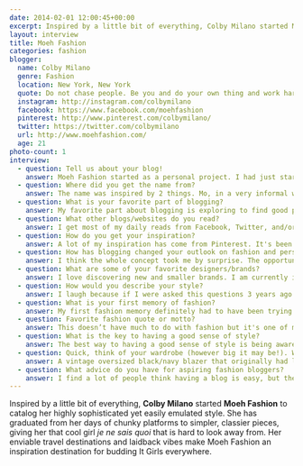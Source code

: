 ```yaml
---
date: 2014-02-01 12:00:45+00:00
excerpt: Inspired by a little bit of everything, Colby Milano started Moeh Fashion to catalog her highly sophisticated yet easily emulated style.
layout: interview
title: Moeh Fashion
categories: fashion
blogger:
  name: Colby Milano
  genre: Fashion
  location: New York, New York
  quote: Do not chase people. Be you and do your own thing and work hard. The right people who belong in your life will come to you, and stay.
  instagram: http://instagram.com/colbymilano
  facebook: https://www.facebook.com/moehfashion
  pinterest: http://www.pinterest.com/colbymilano/
  twitter: https://twitter.com/colbymilano
  url: http://www.moehfashion.com/
  age: 21
photo-count: 1
interview:
  - question: Tell us about your blog!
    answer: Moeh Fashion started as a personal project. I had just started college, and being that I attend FIT, I knew I would be networking with a lot of people in the fashion industry and I really wanted some sort of portfolio that I could give. My blog started out as just that, and as I was experimenting with posts I realized how much I enjoyed blogging. I started sharing my personal style, photography, any collaborations and work I was doing.
  - question: Where did you get the name from?
    answer: The name was inspired by 2 things. Mo, in a very informal way, means more. Since I knew I wasn't the first to be sharing personal style on the web, I felt I was just sharing more fashion. I then took the spelling of my best friends moms name, Moeh, who had inspired me in my younger fashion years and combined it with the idea of more fashion. Hence, Moeh Fashion.
  - question: What is your favorite part of blogging?
    answer: My favorite part about blogging is exploring to find good places to shoot. My blog gives me a reason to get out and see new places with friends or visit usual spots just for fun. It also keeps me motivated, busy, and always on my toes with new ideas.
  - question: What other blogs/websites do you read?
    answer: I get most of my daily reads from Facebook, Twitter, and/or Pinterest. Refinery29 is one of my favorite websites to browse for news and fashion. It's very easy to get lost in their website which is why I enjoy it so much.
  - question: How do you get your inspiration?
    answer: A lot of my inspiration has come from Pinterest. It's been a platform that allows me to gather all of the ideas and things I like including more than just outfits. I find my inspiration comes from seeing style in all fields such as interiors, food, travel, beauty, as well as fashion.
  - question: How has blogging changed your outlook on fashion and personal style?
    answer: I think the whole concept took me by surprise. The opportunities for bloggers in the industry right now are definitely pretty amazing. It's also very inspiring to be able to inspire others with everyday looks. Many people can't take a high-end magazine and replicate what they like into to real life fashion. Personal style bloggers make that much easier for their followers. I think it also goes to show how much opportunity there is in fashion in general. Opinions are everything in this industry, express yours on the Internet and you may be sitting front row at next fashion week.
  - question: What are some of your favorite designers/brands?
    answer: I love discovering new and smaller brands. I am currently in Australia, and discovering Aussie brands has been a lot of fun. A few I love are Seafolly Australia, Mode Collective, and Zimmermann.
  - question: How would you describe your style?
    answer: I laugh because if I were asked this questions 3 years ago my answer would've been extremely different. There's something amazing about growing up and the changes a person can go through mentally as well as physically. I love being able to look at my old posts, when I was wearing chunky rings and chunky platform heels on a daily basis. Now I resort to basics, denim and a lot of black. I prefer a minimal and mature look at the moment and I feel a lot more comfortable being in something practical, minimal, yet stylish.
  - question: What is your first memory of fashion?
    answer: My first fashion memory definitely had to have been trying on all of my older sisters clothing. I remember I used to be so upset because nothing fit me. I was too small to wear "big girl" clothing and I couldn't wait until I could get their hand-me downs.
  - question: Favorite fashion quote or motto?
    answer: This doesn’t have much to do with fashion but it's one of my favorite quotes, and filed under #wordstoliveby. "Do not chase people. Be you and do your own thing and work hard. The right people who belong in your life will come to you, and stay."
  - question: What is the key to having a good sense of style?
    answer: The best way to having a good sense of style is being aware of what works for your body and then stick with it.
  - question: Quick, think of your wardrobe (however big it may be!). What's your favorite garment?
    answer: A vintage oversized black/navy blazer that originally had long sleeves and shoulder pads so big you can easily be confused with a football player. I decided to chop off the sleeves and take out the pads, and now I have a very structured and long blazer vest. It is the perfect layering piece for both summer and winter. I wear it over jackets, under jackets, by itself, and just about everything else possible.
  - question: What advice do you have for aspiring fashion bloggers?
    answer: I find a lot of people think having a blog is easy, but they don’t realize how time consuming the process can be until they begin and fail. My advice is if this is truly your passion, or hobby then it is an amazing way to create and share your content, meet new people, and potentially start your own business. It’s been an amazing journey!
---
```


Inspired by a little bit of everything, **Colby Milano** started **Moeh Fashion** to catalog her highly sophisticated yet easily emulated style. She has graduated from her days of chunky platforms to simpler, classier pieces, giving her that cool girl *je ne sais quoi* that is hard to look away from. Her enviable travel destinations and laidback vibes make Moeh Fashion an inspiration destination for budding It Girls everywhere.